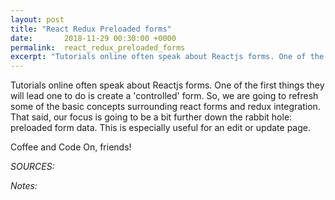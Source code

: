 ```yaml
---
layout: post
title: "React Redux Preloaded forms"
date:       2018-11-29 00:30:00 +0000
permalink:  react_redux_preloaded_forms
excerpt: "Tutorials online often speak about Reactjs forms. One of the first things they will lead one to do is create a 'controlled' form. So, we are going to refresh some of the basic concepts surrounding react forms and redux integration. That said, our focus is going to be a bit further down the rabbit hole: preloaded form data. This is especially useful for an edit or update page."
---
```

 
Tutorials online often speak about Reactjs forms. One of the first things they will lead one to do is create a 'controlled' form. So, we are going to refresh some of the basic concepts surrounding react forms and redux integration. That said, our focus is going to be a bit further down the rabbit hole: preloaded form data. This is especially useful for an edit or update page.   

Coffee and Code On, friends!

*SOURCES:*  

*Notes:*  